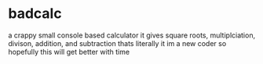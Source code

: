 # badcalc
a crappy small console based calculator
it gives square roots, multiplciation, divison, addition, and subtraction
thats literally it
im a new coder so hopefully this will get better with time
